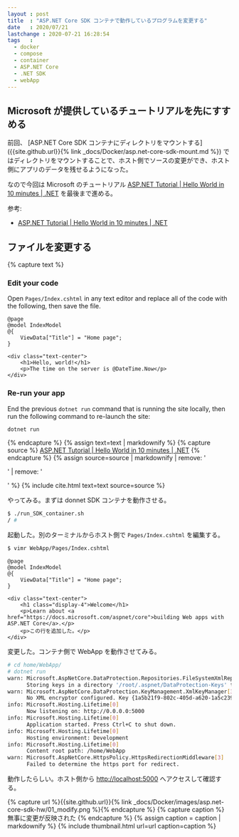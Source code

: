 ```yaml
---
layout : post
title  : "ASP.NET Core SDK コンテナで動作しているプログラムを変更する"
date   : 2020/07/21
lastchange : 2020-07-21 16:28:54
tags   :
  - docker
  - compose
  - container
  - ASP.NET Core
  - .NET SDK
  - webApp
---
```


## Microsoft が提供しているチュートリアルを先にすすめる

前回、
[ASP.NET Core SDK コンテナにディレクトリをマウントする]({{site.github.url}}{% link _docs/Docker/asp.net-core-sdk-mount.md %})
ではディレクトリをマウントすることで、ホスト側でソースの変更ができ、ホスト側にアプリのデータを残せるようになった。

なので今回は Microsoft のチュートリアル
[ASP.NET Tutorial \| Hello World in 10 minutes \| .NET](https://dotnet.microsoft.com/learn/aspnet/hello-world-tutorial/ "ASP.NET Tutorial \| Hello World in 10 minutes \| .NET")
を最後まで進める。

参考:

* [ASP.NET Tutorial \| Hello World in 10 minutes \| .NET](https://dotnet.microsoft.com/learn/aspnet/hello-world-tutorial/ "ASP.NET Tutorial \| Hello World in 10 minutes \| .NET")


## ファイルを変更する

{% capture text %}
### Edit your code

Open `Pages/Index.cshtml` in any text editor and replace all of the code with the following, then save the file.

```cshtml
@page
@model IndexModel
@{
    ViewData["Title"] = "Home page";
}

<div class="text-center">
    <h1>Hello, world!</h1>
    <p>The time on the server is @DateTime.Now</p>
</div>
```

### Re-run your app

End the previous `dotnet run` command that is running the site locally,
then run the following command to re-launch the site:

```sh
dotnet run
```

{% endcapture %}
{% assign text=text | markdownify %}
{% capture source %}
[ASP.NET Tutorial \| Hello World in 10 minutes \| .NET](https://dotnet.microsoft.com/learn/aspnet/hello-world-tutorial/modify "ASP.NET Tutorial \| Hello World in 10 minutes \| .NET")
{% endcapture %}
{% assign source=source | markdownify | remove: '<p>' | remove: '</p>' %}
{% include cite.html text=text source=source %}

やってみる。まずは donnet SDK コンテナを動作させる。

```sh
$ ./run_SDK_container.sh 
/ # 
```

起動した。別のターミナルからホスト側で `Pages/Index.cshtml` を編集する。

```sh
$ vimr WebApp/Pages/Index.cshtml
```

```cshtml
@page
@model IndexModel
@{
    ViewData["Title"] = "Home page";
}

<div class="text-center">
    <h1 class="display-4">Welcome</h1>
    <p>Learn about <a href="https://docs.microsoft.com/aspnet/core">building Web apps with ASP.NET Core</a>.</p>
    <p>この行を追加した。</p>
</div>
```

変更した。コンテナ側で WebApp を動作させてみる。

```sh
# cd home/WebApp/
# dotnet run
warn: Microsoft.AspNetCore.DataProtection.Repositories.FileSystemXmlRepository[60]
      Storing keys in a directory '/root/.aspnet/DataProtection-Keys' that may not be persisted outside of the container. Protected data will be unavailable when container is destroyed.
warn: Microsoft.AspNetCore.DataProtection.KeyManagement.XmlKeyManager[35]
      No XML encryptor configured. Key {1a5b21f9-802c-405d-a620-1a5c239e4953} may be persisted to storage in unencrypted form.
info: Microsoft.Hosting.Lifetime[0]
      Now listening on: http://0.0.0.0:5000
info: Microsoft.Hosting.Lifetime[0]
      Application started. Press Ctrl+C to shut down.
info: Microsoft.Hosting.Lifetime[0]
      Hosting environment: Development
info: Microsoft.Hosting.Lifetime[0]
      Content root path: /home/WebApp
warn: Microsoft.AspNetCore.HttpsPolicy.HttpsRedirectionMiddleware[3]
      Failed to determine the https port for redirect.
```

動作したらしい。ホスト側から <http://localhost:5000> へアクセスして確認する。

{% capture url %}{{site.github.url}}{% link _docs/Docker/images/asp.net-core-sdk-hw/01_modify.png %}{% endcapture %}
{% capture caption %}
無事に変更が反映された
{% endcapture %}
{% assign caption = caption | markdownify %}
{% include thumbnail.html url=url caption=caption %}

